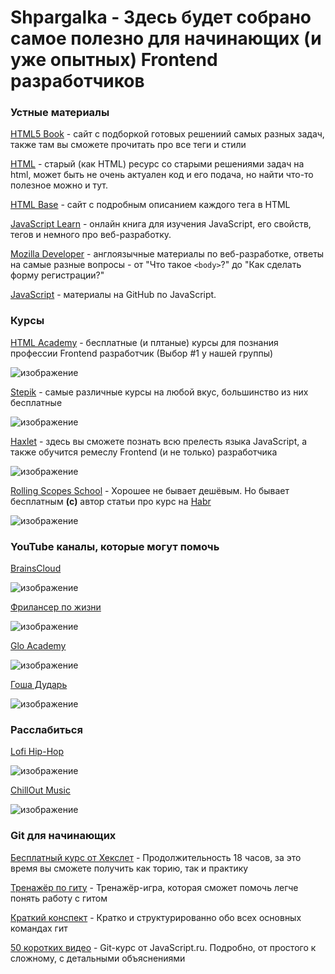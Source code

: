 # Shpargalka - Здесь будет собрано самое полезно для начинающих (и уже опытных) Frontend разработчиков 

### Устные материалы 

[HTML5 Book](https://html5book.ru/) - сайт с подборкой готовых решениий самых разных задач, также там вы сможете прочитать про все теги и стили

[HTML](http://htmlbook.ru) - старый (как HTML) ресурс со старыми решениями задач на html, может быть не очень актуален код и его подача, но найти что-то полезное можно и тут. 

[HTML Base](https://htmlbase.ru/) - сайт с подробным описанием каждого тега в HTML 

[JavaScript Learn](https://learn.javascript.ru/) - онлайн книга для изучения JavaScript, его свойств, тегов и немного про веб-разработку. 

[Mozilla Developer](https://developer.mozilla.org/ru/) - англоязычные материалы по веб-разработке, ответы на самые разные вопросы - от "Что такое ``<body>``?" до "Как сделать форму регистрации?"

[JavaScript](https://github.com/azat-io/you-dont-know-js-ru) - материалы на GitHub по JavaScript.

### Курсы 

[HTML Academy](https://htmlacademy.ru) - бесплатные (и плтаные) курсы для познания профессии Frontend разработчик (Выбор #1 у нашей группы) 

![изображение](https://user-images.githubusercontent.com/88831850/144759358-6bb8aff5-2a00-45eb-ae88-0cd26f4c611c.png)

[Stepik](https://stepik.org/) - самые различные курсы на любой вкус, большинство из них бесплатные 

![изображение](https://user-images.githubusercontent.com/88831850/144759375-9d55f1b6-b98c-480f-aee4-95b43c7b8ef7.png)

[Haxlet](https://ru.hexlet.io/) - здесь вы сможете познать всю прелесть языка JavaScript, а также обучится ремеслу Frontend (и не только) разработчика 

![изображение](https://user-images.githubusercontent.com/88831850/144759539-da6a2ac2-b7ae-476c-9a85-ccb25b0f3890.png)

[Rolling Scopes School](https://rs.school/) - Хорошее не бывает дешёвым. Но бывает бесплатным **(c)** автор статьи про курс на [Habr](https://habr.com/ru/post/465463/)

![изображение](https://user-images.githubusercontent.com/88831850/144761047-d70abab5-3a11-45f4-b734-c37dcb114946.png)


### YouTube каналы, которые могут помочь 

[BrainsCloud](https://www.youtube.com/channel/UCqGjCzCi5zG3RjJUA-ZDBkQ_)

![изображение](https://user-images.githubusercontent.com/88831850/144759432-c94e6193-6a29-4de1-b02f-558e9fb604e0.png)

[Фрилансер по жизни](https://www.youtube.com/channel/UCedskVwIKiZJsO8XdJdLKnA) 

![изображение](https://user-images.githubusercontent.com/88831850/144759457-44cd876b-74a7-4a31-8924-e0477bd05a80.png)

[Glo Academy](https://www.youtube.com/c/GloAcademyChannel) 

![изображение](https://user-images.githubusercontent.com/88831850/144759468-8d8864b3-6289-4a5e-8138-7ed54b00d3c4.png)

[Гоша Дударь](https://www.youtube.com/c/gosha_dudar) 

![изображение](https://user-images.githubusercontent.com/88831850/144759475-25570835-1368-43a3-b190-a2ee0ff9a348.png)

### Расслабиться

[Lofi Hip-Hop](https://www.youtube.com/watch?v=5qap5aO4i9A)

![изображение](https://user-images.githubusercontent.com/88831850/144760110-ab7b7db3-06ad-49cd-95c3-99d49f04ac7b.png)

[ChillOut Music](https://www.youtube.com/watch?v=9UMxZofMNbA)

![изображение](https://user-images.githubusercontent.com/88831850/144760196-6c9338d9-6950-4374-b952-0750194dd704.png)

### Git для начинающих

[Бесплатный курс от Хекслет](https://ru.hexlet.io/courses/intro_to_git) - Продолжительность 18 часов, за это время вы сможете получить как торию, так и практику

[Тренажёр по гиту](https://learngitbranching.js.org/?locale=ru_RU) - Тренажёр-игра, которая сможет помочь легче понять работу с гитом

[Краткий конспект](https://www.evernote.com/shard/s368/client/snv?noteGuid=b1359883-2b9e-419a-b9de-dd959fc05f05&noteKey=97c0f19486d851b3&sn=https%3A%2F%2Fwww.evernotecom%2Fshard%2Fs368%2Fsh%2Fb1359883-2b9e-419a-b9de-dd959fc05f05%2F97c0f19486d851b3&title=Git) - Кратко и структурированно обо всех основных командах гит

[50 коротких видео](https://www.youtube.com/watch?v=W4hoc24K93E&list=PLDyvV36pndZFHXjXuwA_NywNrVQO0aQqb&ab_channel=JavaScript.ru) - Git-курс от JavaScript.ru. Подробно, от простого к сложному, с детальными объяснениями
